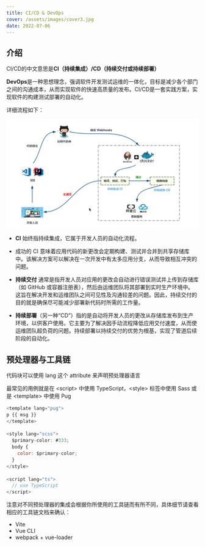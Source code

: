 ```yaml
---
title: CI/CD & DevOps
cover: /assets/images/cover3.jpg
date: 2022-07-06
---
```


## 介绍
CI/CD的中文意思是**CI（持续集成）/CD（持续交付或持续部署）**

**DevOps**是一种思想理念，强调软件开发测试运维的一体化，目标是减少各个部门之间的沟通成本，从而实现软件的快速高质量的发布。CI/CD是一套实践方案，实现软件的构建测试部署的自动化。

详细流程如下：

![DevOps流程](/assets/images/202207061522373.png)


- **CI** 始终指持续集成，它属于开发人员的自动化流程。
 - 成功的 CI 意味着应用代码的新更改会定期构建、测试并合并到共享存储库中。该解决方案可以解决在一次开发中有太多应用分支，从而导致相互冲突的问题。

- **持续交付** 通常是指开发人员对应用的更改会自动进行错误测试并上传到存储库（如 GitHub 或容器注册表），然后由运维团队将其部署到实时生产环境中。这旨在解决开发和运维团队之间可见性及沟通较差的问题。因此，持续交付的目的就是确保尽可能减少部署新代码时所需的工作量。

- **持续部署**（另一种“CD”）指的是自动将开发人员的更改从存储库发布到生产环境，以供客户使用。它主要为了解决因手动流程降低应用交付速度，从而使运维团队超负荷的问题。持续部署以持续交付的优势为根基，实现了管道后续阶段的自动化。


## 预处理器与工具链
代码块可以使用 lang 这个 attribute 来声明预处理器语言

最常见的用例就是在 &lt;script> 中使用 TypeScript，&lt;style> 标签中使用 Sass 或是 &lt;template> 中使用 Pug

```js
<template lang="pug">
p {{ msg }}
</template>

<style lang="scss">
  $primary-color: #333;
  body {
    color: $primary-color;
  }
</style>

<script lang="ts">
  // use TypeScript
</script>
```

注意对不同预处理器的集成会根据你所使用的工具链而有所不同，具体细节请查看相应的工具链文档来确认：

- Vite
- Vue CLI
- webpack + vue-loader